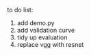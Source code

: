 to do list:
1. add demo.py
2. add validation curve
3. tidy up evaluation 
4. replace vgg with resnet